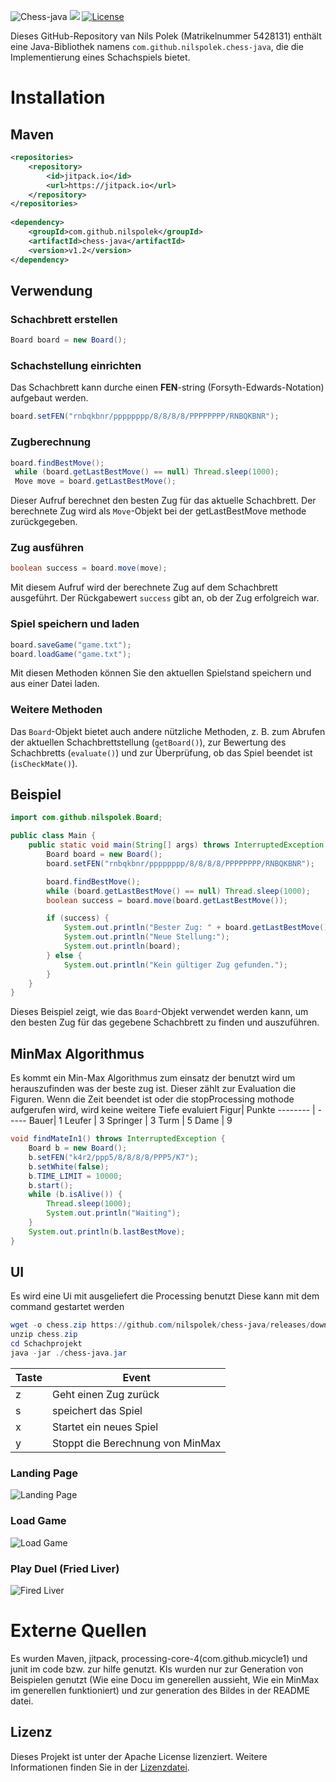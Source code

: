 ![Chess-java](https://github.com/nilspolek/chess-java/blob/master/Chess.jpeg?raw=true)
[![](https://jitpack.io/v/nilspolek/chess-java.svg)](https://jitpack.io/#nilspolek/chess-java) [![License](https://img.shields.io/badge/License-Apache_2.0-blue.svg)](https://opensource.org/licenses/Apache-2.0)

Dieses GitHub-Repository van Nils Polek (Matrikelnummer 5428131) enthält eine Java-Bibliothek namens `com.github.nilspolek.chess-java`, die die Implementierung eines Schachspiels bietet.

# Installation
## Maven

```xml  
<repositories>  
	<repository>  
		<id>jitpack.io</id>  
		<url>https://jitpack.io</url>  
	</repository>  
</repositories>  
  
<dependency>  
	<groupId>com.github.nilspolek</groupId>  
	<artifactId>chess-java</artifactId>  
	<version>v1.2</version>  
</dependency>  
```  

## Verwendung

### Schachbrett erstellen

```java  
Board board = new Board();  
```  

### Schachstellung einrichten

Das Schachbrett kann durche einen **FEN**-string (Forsyth-Edwards-Notation) aufgebaut werden.

```java  
board.setFEN("rnbqkbnr/pppppppp/8/8/8/8/PPPPPPPP/RNBQKBNR");  
```  

### Zugberechnung

```java  
board.findBestMove();
 while (board.getLastBestMove() == null) Thread.sleep(1000);
 Move move = board.getLastBestMove();
```  

Dieser Aufruf berechnet den besten Zug für das aktuelle Schachbrett. Der berechnete Zug wird als `Move`-Objekt bei der getLastBestMove methode zurückgegeben.

### Zug ausführen

```java  
boolean success = board.move(move);  
```  

Mit diesem Aufruf wird der berechnete Zug auf dem Schachbrett ausgeführt. Der Rückgabewert `success` gibt an, ob der Zug erfolgreich war.

### Spiel speichern und laden

```java  
board.saveGame("game.txt");  
board.loadGame("game.txt");  
```  

Mit diesen Methoden können Sie den aktuellen Spielstand speichern und aus einer Datei laden.

### Weitere Methoden

Das `Board`-Objekt bietet auch andere nützliche Methoden, z. B. zum Abrufen der aktuellen Schachbrettstellung (`getBoard()`), zur Bewertung des Schachbretts (`evaluate()`) und zur Überprüfung, ob das Spiel beendet ist (`isCheckMate()`).

## Beispiel

```java  
import com.github.nilspolek.Board;

public class Main {
    public static void main(String[] args) throws InterruptedException {
        Board board = new Board();
        board.setFEN("rnbqkbnr/pppppppp/8/8/8/8/PPPPPPPP/RNBQKBNR");

        board.findBestMove();
        while (board.getLastBestMove() == null) Thread.sleep(1000);
        boolean success = board.move(board.getLastBestMove());

        if (success) {
            System.out.println("Bester Zug: " + board.getLastBestMove());
            System.out.println("Neue Stellung:");
            System.out.println(board);
        } else {
            System.out.println("Kein gültiger Zug gefunden.");
        }
    }
} 
```  

Dieses Beispiel zeigt, wie das `Board`-Objekt verwendet werden kann, um den besten Zug für das gegebene Schachbrett zu finden und auszuführen.

## MinMax Algorithmus
Es kommt ein Min-Max Algorithmus zum einsatz der benutzt wird um herauszufinden was der beste zug ist.
Dieser zählt zur Evaluation die Figuren.
Wenn die Zeit beendet ist oder die stopProcessing mothode aufgerufen wird, wird keine weitere Tiefe evaluiert
Figur| Punkte
-------- | -----
Bauer| 1
Leufer | 3
Springer | 3
Turm | 5
Dame | 9
```java
void findMateIn1() throws InterruptedException {
    Board b = new Board();
    b.setFEN("k4r2/ppp5/8/8/8/8/PPP5/K7");
    b.setWhite(false);
    b.TIME_LIMIT = 10000;
    b.start();
    while (b.isAlive()) {
        Thread.sleep(1000);
        System.out.println("Waiting");
    }
    System.out.println(b.lastBestMove);
}
```

## UI
Es wird eine Ui mit ausgeliefert die Processing benutzt
Diese kann mit dem command gestartet werden
``` PowerShell
wget -o chess.zip https://github.com/nilspolek/chess-java/releases/download/v1.2/Schachprojekt.zip
unzip chess.zip
cd Schachprojekt
java -jar ./chess-java.jar
```

Taste| Event
-------- | -----
z| Geht einen Zug zurück
s | speichert das Spiel
x | Startet ein neues Spiel
y | Stoppt die Berechnung von MinMax

### Landing Page
![Landing Page](https://github.com/nilspolek/chess-java/blob/d39d061ad0fbde08f363eb0d50a3475af352f98c/landingPage.png?raw=true)

### Load Game
![Load Game](https://github.com/nilspolek/chess-java/blob/d39d061ad0fbde08f363eb0d50a3475af352f98c/loadGame.png?raw=true)
### Play Duel (Fried Liver)
![Fired Liver](https://github.com/nilspolek/chess-java/blob/d39d061ad0fbde08f363eb0d50a3475af352f98c/friedLiver.png?raw=true)

# Externe Quellen
Es wurden Maven, jitpack, processing-core-4(com.github.micycle1) und junit im code bzw. zur hilfe genutzt.
KIs wurden nur zur Generation von Beispielen genutzt (Wie eine Docu im generellen aussieht, Wie ein MinMax im generellen funktioniert) und zur generation des Bildes in der README datei.

## Lizenz

Dieses Projekt ist unter der Apache License lizenziert. Weitere Informationen finden Sie in der [Lizenzdatei](https://github.com/nilspolek/chess-java/blob/2ecf63de43f40fccf6f78e2ea5a068c245a97b43/LICENSE).
